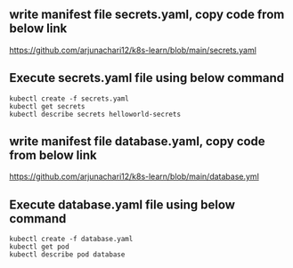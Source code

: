 ## write manifest file secrets.yaml, copy code from below link
https://github.com/arjunachari12/k8s-learn/blob/main/secrets.yaml

## Execute secrets.yaml file using below command
```
kubectl create -f secrets.yaml
kubectl get secrets
kubectl describe secrets helloworld-secrets
```
## write manifest file database.yaml, copy code from below link
https://github.com/arjunachari12/k8s-learn/blob/main/database.yml

## Execute database.yaml file using below command
```
kubectl create -f database.yaml
kubectl get pod
kubectl describe pod database
```
